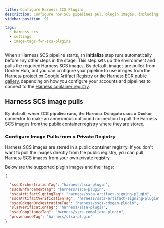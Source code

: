 ```yaml
---
title: Configure Harness SCS Plugins
description: Configure how SCS pipelines pull plugin images, including using a private registry instead of the default public source.
sidebar_position: 91

tags:
  - harness-scs 
  - settings
  - image-tags-for-scs-plugins 
---
```


When a Harness SCS pipeline starts, an **Initialize** step runs automatically before any other steps in the stage. This step sets up the environment and pulls the required Harness SCS images. By default, images are pulled from Docker Hub, but you can configure your pipeline to use images from the [Harness project on Google Artifact Registry](https://console.cloud.google.com/artifacts/docker/gar-prod-setup/us/harness-public?invt=Ab4G7w&inv=1) or the [Harness ECR public gallery](https://gallery.ecr.aws/harness), depending on how you configure your accounts and pipelines to connect to the [Harness container registry](/docs/platform/connectors/artifact-repositories/connect-to-harness-container-image-registry-using-docker-connector).


## Harness SCS image pulls


By default, when SCS pipeline runs, the Harness Delegate uses a Docker connector to make an anonymous outbound connection to pull the Harness SCS images from the public container registry where they are stored.

### Configure Image Pulls from a Private Registry
Harness SCS images are stored in a public container registry. If you don't want to pull the images directly from the public registry, you can pull Harness SCS images from your own private registry.


Below are the supported plugin images and their tags:

```json
{

  "sscaOrchestrationTag": "harness/ssca-plugin",
  "sscaEnforcementTag": "harness/ssca-plugin",
  "sscaArtifactSigningTag": "harness/ssca-artifact-signing-plugin",
  "sscaArtifactVerificationTag": "harness/ssca-artifact-signing-plugin",
  "sscaCdxgenOrchestrationTag": "harness/ssca-cdxgen-plugin",
  "slsaVerificationTag": "harness/slsa-plugin",
  "sscaComplianceTag": "harness/ssca-compliane-plugin",
  "provenanceTag": "harness/slsa-plugin"
}
```